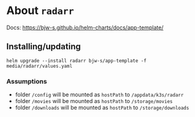 About `radarr`
===
Docs: https://bjw-s.github.io/helm-charts/docs/app-template/


Installing/updating
---

```shell
helm upgrade --install radarr bjw-s/app-template -f media/radarr/values.yaml
```

### Assumptions
- folder `/config` will be mounted as `hostPath` to `/appdata/k3s/radarr`
- folder `/movies` will be mounted as `hostPath` to `/storage/movies`
- folder `/downloads` will be mounted as `hostPath` to `/storage/downloads`
